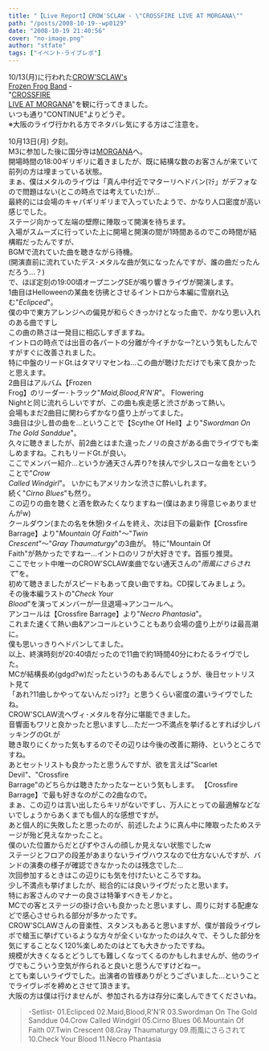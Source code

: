 ```yaml
---
title: "【Live Report】CROW'SCLAW - \"CROSSFIRE LIVE AT MORGANA\""
path: "/posts/2008-10-19--wp0129"
date: "2008-10-19 21:40:56"
cover: "no-image.png"
author: "stfate"
tags: ["イベント･ライブレポ"]
---
```


<style type="text/css">
<!--
p {white-space: pre-wrap};
-->
</style>

10/13(月)に行われた<a href="http://live.crowsclaw.info/" target="_blank">CROW'SCLAW's Frozen Frog Band</a> - "<a href="http://live.crowsclaw.info/081013/" target="_blank">CROSSFIRE LIVE AT MORGANA</a>"を観に行ってきました。
いつも通り"CONTINUE"よりどうぞ。
※大阪のライヴ行かれる方でネタバレ気にする方はご注意を。
<br>

<!--more-->
10月13日(月) 夕刻。
M3に参加した後に国分寺は<a href="http://www.h2.dion.ne.jp/~morgana/" target="_blank">MORGANA</a>へ。
開場時間の18:00ギリギリに着きましたが、既に結構な数のお客さんが来ていて前列の方は埋まっている状態。
まぁ、僕はメタルのライヴは「真ん中付近でマターリヘドバン(ﾏﾃ」がデフォなので問題はない(とこの時点では考えていた)が…
最終的には会場のキャパギリギリまで入っていたようで、かなり人口密度が高い感じでした。
ステージ向かって左端の壁際に陣取って開演を待ちます。
入場がスムーズに行っていた上に開場と開演の間が1時間あるのでこの時間が結構暇だったんですが、
BGMで流れていた曲を聴きながら待機。
(開演直前に流れていたデス･メタルな曲が気になったんですが、誰の曲だったんだろう…？)
で、ほぼ定刻の19:00頃オープニングSEが鳴り響きライヴが開演します。
1曲目はHelloweenの某曲を彷彿とさせるイントロから本編に雪崩れ込む"<em>Eclipced</em>"。
僕の中で東方アレンジへの偏見が和らぐきっかけとなった曲で、かなり思い入れのある曲ですし
この曲の熱さは一発目に相応しすぎますね。
イントロの時点では出音の各パートの分離が今イチかなー?という気もしたんですがすぐに改善されました。
特に中盤のリードGt.はタマリマセンね…この曲が聴けただけでも来て良かったと思えます。
2曲目はアルバム【Frozen Frog】のリーダー･トラック"<em>Maid,Blood,R'N'R</em>"。
Flowering Nightと同じ流れらしいですが、この曲も疾走感と渋さがあって熱い。
会場もまだ2曲目に関わらずかなり盛り上がってました。
3曲目は少し昔の曲を…ということで【Scythe Of Hell】より"<em>Swordman On The Gold Sanddue</em>"。
久々に聴きましたが、前2曲とはまた違ったノリの良さがある曲でライヴでも楽しめますね。これもリードGt.が良い。
ここでメンバー紹介…というか通天さん弄り?を挟んで少しスローな曲をということで"<em>Crow Called Windgirl</em>"。
いかにもアメリカンな渋さに酔いしれます。
続く"<em>Cirno Blues</em>"も然り。
この辺りの曲を聴くと酒を飲みたくなりますねー(僕はあまり得意じゃありませんがw)
クールダウン(またの名を休憩)タイムを終え、次は目下の最新作【Crossfire Barrage】より"<em>Mountain Of Faith</em>"～"<em>Twin Crescent</em>"～"<em>Gray Thaumaturgy</em>"の3曲が。
特に"Mountain Of Faith"が熱かったですねー…イントロのリフが大好きです。首振り推奨。
ここでセット中唯一のCROW'SCLAW楽曲でない通天さんの"<em>雨風にさらされて</em>"を。
初めて聴きましたがスピードもあって良い曲ですね。CD探してみましょう。
その後本編ラストの"<em>Check Your Blood</em>"を演ってメンバーが一旦退場→アンコールへ。
アンコールは【Crossfire Barrage】より"<em>Necro Phantasia</em>"。
これまた速くて熱い曲&アンコールということもあり会場の盛り上がりは最高潮に。
僕も思いっきりヘドバンしてました。
以上、終演時刻が20:40頃だったので11曲で約1時間40分にわたるライヴでした。
MCが結構長め(gdgd?w)だったというのもあるんでしょうが、後日セットリスト見て
「あれ?11曲しかやってないんだっけ?」と思うくらい密度の濃いライヴでしたね。
CROW'SCLAW流ヘヴィ･メタルを存分に堪能できました。
音響面もワリと良かったと思いますし…ただ一つ不満点を挙げるとすれば少しバッキングのGt.が
聴き取りにくかった気もするのでその辺りは今後の改善に期待、というところですね。
あとセットリストも良かったと思うんですが、欲を言えば"Scarlet Devil"、"Crossfire Barrage"のどちらかは聴きたかったなーという気もします。
【Crossfire Barrage】で最も好きなのがこの2曲なので。
まぁ、この辺りは言い出したらキリがないですし、万人にとっての最適解などないでしょうからあくまでも個人的な感想ですが。
あと個人的に失敗したと思ったのが、前述したように真ん中に陣取ったためステージが殆ど見えなかったこと。
僕のいた位置からだとぴずやさんの顔しか見えない状態でしたw
ステージとフロアの段差があまりないライヴハウスなので仕方ないんですが、バンドの演奏の様子が確認できなかったのは残念でした…
次回参加するときはこの辺りにも気を付けたいところですね。
少し不満点も挙げましたが、総合的には良いライヴだったと思います。
特にお客さんのマナーの良さは特筆すべきモノかと。
MCでの客とステージの掛け合いも良かったと思いますし、周りに対する配慮などで感心させられる部分が多かったです。
CROW'SCLAWさんの音楽性、スタンスもあると思いますが、僕が普段ライヴレポで槍玉に挙げているような方々が全くいなかったのは久々で、そうした部分を気にすることなく120%楽しめたのはとても大きかったですね。
規模が大きくなるとどうしても難しくなってくるのかもしれませんが、他のライヴでもこういう空気が作られると良いと思うんですけどねー。
とても楽しいライヴでした。出演者の皆様ありがとうございました…ということでライヴレポを締めとさせて頂きます。
大阪の方は僕は行けませんが、参加される方は存分に楽しんできてくださいね。
<blockquote>-Setlist-
01.Eclipced
02.Maid,Blood,R'N'R
03.Swordman On The Gold Sanddue
04.Crow Called Windgirl
05.Cirno Blues
06.Mountain Of Faith
07.Twin Crescent
08.Gray Thaumaturgy
09.雨風にさらされて
10.Check Your Blood
11.Necro Phantasia</blockquote>

